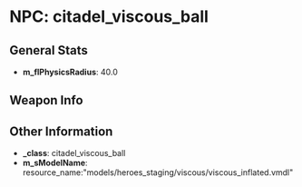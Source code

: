 # NPC: citadel_viscous_ball

## General Stats

- **m_flPhysicsRadius**: 40.0

## Weapon Info


## Other Information

- **_class**: citadel_viscous_ball
- **m_sModelName**: resource_name:"models/heroes_staging/viscous/viscous_inflated.vmdl"
